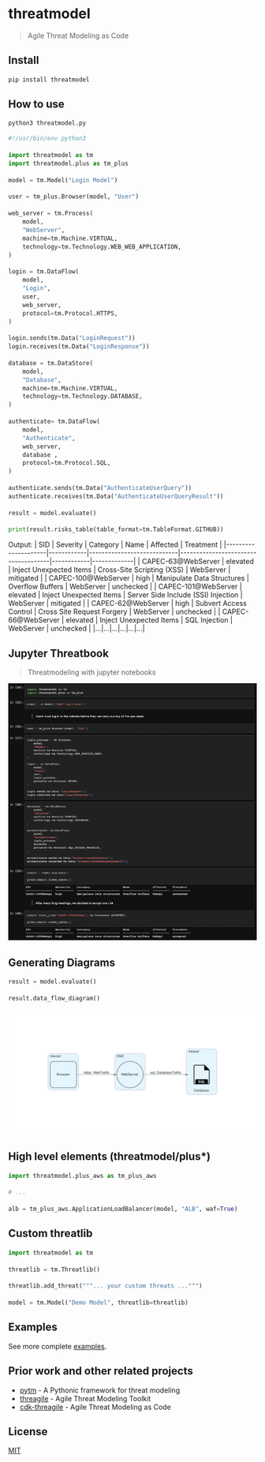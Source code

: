 # threatmodel
> Agile Threat Modeling as Code

## Install
```bash
pip install threatmodel
```

## How to use
```bash
python3 threatmodel.py
```

```python
#!/usr/bin/env python3

import threatmodel as tm
import threatmodel.plus as tm_plus

model = tm.Model("Login Model")

user = tm_plus.Browser(model, "User")

web_server = tm.Process(
    model,
    "WebServer",
    machine=tm.Machine.VIRTUAL,
    technology=tm.Technology.WEB_WEB_APPLICATION,
)

login = tm.DataFlow(
    model,
    "Login",
    user,
    web_server,
    protocol=tm.Protocol.HTTPS,
)

login.sends(tm.Data("LoginRequest"))
login.receives(tm.Data("LoginResponse"))

database = tm.DataStore(
    model,
    "Database",
    machine=tm.Machine.VIRTUAL,
    technology=tm.Technology.DATABASE,
)

authenticate= tm.DataFlow(
    model,
    "Authenticate",
    web_server,
    database ,
    protocol=tm.Protocol.SQL,
)

authenticate.sends(tm.Data("AuthenticateUserQuery"))
authenticate.receives(tm.Data("AuthenticateUserQueryResult"))

result = model.evaluate()

print(result.risks_table(table_format=tm.TableFormat.GITHUB))
```
Output:
| SID                 | Severity   | Category                   | Name                                | Affected   | Treatment   |
|---------------------|------------|----------------------------|-------------------------------------|------------|-------------|
| CAPEC-63@WebServer  | elevated   | Inject Unexpected Items    | Cross-Site Scripting (XSS)          | WebServer  | mitigated   |
| CAPEC-100@WebServer | high       | Manipulate Data Structures | Overflow Buffers                    | WebServer  | unchecked   |
| CAPEC-101@WebServer | elevated   | Inject Unexpected Items    | Server Side Include (SSI) Injection | WebServer  | mitigated   |
| CAPEC-62@WebServer  | high       | Subvert Access Control     | Cross Site Request Forgery          | WebServer  | unchecked   |
| CAPEC-66@WebServer  | elevated   | Inject Unexpected Items    | SQL Injection                       | WebServer  | unchecked   |
|...|...|...|...|...|...|

## Jupyter Threatbook
> Threatmodeling with jupyter notebooks

![threatbook.png](https://github.com/hupe1980/threatmodel/raw/main/.assets/threatbook.png)

## Generating Diagrams
```python
result = model.evaluate()

result.data_flow_diagram()
```
![threatbook.png](https://github.com/hupe1980/threatmodel/raw/main/.assets/data-flow-diagram.png)

## High level elements (threatmodel/plus*)
```python
import threatmodel.plus_aws as tm_plus_aws

# ...

alb = tm_plus_aws.ApplicationLoadBalancer(model, "ALB", waf=True)

```

## Custom threatlib
```python
import threatmodel as tm

threatlib = tm.Threatlib()

threatlib.add_threat("""... your custom threats ...""")

model = tm.Model("Demo Model", threatlib=threatlib)
```
## Examples

See more complete [examples](https://github.com/hupe1980/threatmodel/tree/master/examples).

## Prior work and other related projects
- [pytm](https://github.com/izar/pytm) - A Pythonic framework for threat modeling
- [threagile](https://github.com/Threagile/threagile) - Agile Threat Modeling Toolkit
- [cdk-threagile](https://github.com/hupe1980/cdk-threagile) - Agile Threat Modeling as Code

## License

[MIT](LICENSE)